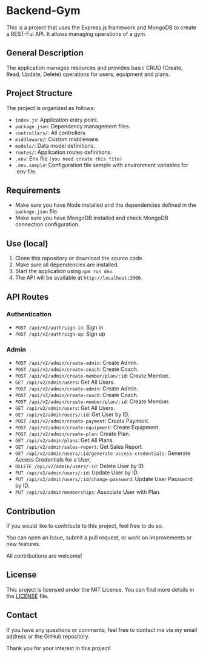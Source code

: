 # Backend-Gym

This is a project that uses the Express.js framework and MongoDB to create a REST-Ful API. It allows managing operations of a gym.

## General Description

The application manages resources and provides basic CRUD (Create, Read, Update, Delete) operations for users, equipment and plans.

## Project Structure

The project is organized as follows:
- `index.js`: Application entry point.
- `package.json`: Dependency management files.
- `controllers/`: All controllers
- `middleware/`: Custom middleware.
- `models/`: Data model definitions.
- `routes/`: Application routes definitions.
- `.env`: Env file `(you need create this file)`
- `.env.sample`: Configuration file sample with environment variables for .env file.

## Requirements

- Make sure you have Node installed and the dependencies defined in the `package.json` file.
- Make sure you have MongoDB installed and check MongoDB connection configuration.

## Use (local)

1. Clone this repository or download the source code.
2. Make sure all dependencies are installed.
3. Start the application using `npm run dev`.
4. The API will be available at `http://localhost:3000`.

## API Routes
### Authentication

- `POST /api/v2/auth/sign-in`: Sign in
- `POST /api/v2/auth/sign-up`: Sign up

### Admin

- `POST /api/v2/admin/create-admin`: Create Admin.
- `POST /api/v2/admin/create-coach`: Create Coach.
- `POST /api/v2/admin/create-member/plan/:id`: Create Member.
- `GET /api/v2/admin/users`: Get All Users.
- `POST /api/v2/admin/create-admin`: Create Admin.
- `POST /api/v2/admin/create-coach`: Create Coach.
- `POST /api/v2/admin/create-member/plan/:id`: Create Member.
- `GET /api/v2/admin/users`: Get All Users.
- `GET /api/v2/admin/users/:id`: Get User by ID.
- `POST /api/v2/admin/create-payment`: Create Payment.
- `POST /api/v2/admin/create-equipment`: Create Equipment.
- `POST /api/v2/admin/create-plan`: Create Plan.
- `GET /api/v2/admin/plans`: Get All Plans.
- `GET /api/v2/admin/sales-report`: Get Sales Report.
- `GET /api/v2/admin/users/:id/generate-access-credentials`: Generate Access Credentials for a User.
- `DELETE /api/v2/admin/users/:id`: Delete User by ID.
- `PUT /api/v2/admin/users/:id`: Update User by ID.
- `PUT /api/v2/admin/users/:id/change-password`: Update User Password by ID.
- `PUT /api/v2/admin/memberships`: Associate User with Plan.

## Contribution

If you would like to contribute to this project, feel free to do so.

You can open an issue, submit a pull request, or work on improvements or new features.

All contributions are welcome!

## License

This project is licensed under the MIT License. You can find more details in the [LICENSE](LICENSE) file.

## Contact

If you have any questions or comments, feel free to contact me via my email address or the GitHub repository.

Thank you for your interest in this project!
